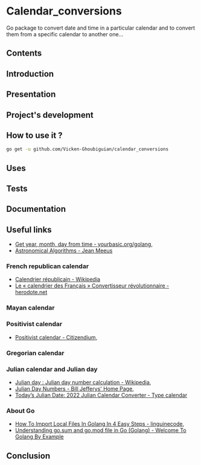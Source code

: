 # Calendar_conversions

Go package to convert date and time in a particular calendar and to convert them from a specific calendar to another one...

## Contents

<a name="introduction"></a>
## Introduction

<a name="presentation"></a>
## Presentation

<a name="project_s_development"></a>
## Project's development

<a name="how_to_use_it"></a>
## How to use it ?

```bash
go get -u github.com/Vicken-Ghoubiguian/calendar_conversions
```

<a name="uses"></a>
## Uses

<a name="tests"></a>
## Tests

<a name="documentation"></a>
## Documentation

<a name="useful_links"></a>
## Useful links

* [Get year, month, day from time - yourbasic.org/golang](https://yourbasic.org/golang/day-month-year-from-time/),
* [Astronomical Algorithms - Jean Meeus](https://www.agopax.it/Libri_astronomia/pdf/Astronomical%20Algorithms.pdf)

<a name="french_republican_calendar"></a>
### French republican calendar

* [Calendrier républicain - Wikipedia](https://fr.wikipedia.org/wiki/Calendrier_républicain)
* [Le « calendrier des Français » Convertisseur révolutionnaire - herodote.net](https://www.herodote.net/calendrier-gregorien-republicain.php)

<a name="mayan_calendar"></a>
### Mayan calendar

<a name="positivist_calendar"></a>
### Positivist calendar

* [Positivist calendar - Citizendium](https://citizendium.org/wiki/Positivist_calendar),

<a name="gregorian_calendar"></a>
### Gregorian calendar

<a name="julian_calendar_and_julian_day"></a>
### Julian calendar and Julian day

* [Julian day : Julian day number calculation - Wikipedia](https://en.wikipedia.org/wiki/Julian_day),
* [Julian Day Numbers - Bill Jefferys' Home Page](https://quasar.as.utexas.edu/BillInfo/JulianDatesG.html),
* [Today’s Julian Date: 2022 Julian Calendar Converter - Type calendar](https://www.typecalendar.com/julian-date)

<a name="about_go"></a>
### About Go

* [How To Import Local Files In Golang In 4 Easy Steps - linguinecode](https://linguinecode.com/post/how-to-import-local-files-packages-in-golang),
* [Understanding go.sum and go.mod file in Go (Golang) - Welcome To Golang By Example](https://golangbyexample.com/go-mod-sum-module/)

<a name="conclusion"></a>
## Conclusion

